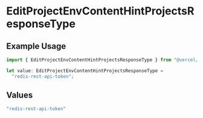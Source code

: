 # EditProjectEnvContentHintProjectsResponseType

## Example Usage

```typescript
import { EditProjectEnvContentHintProjectsResponseType } from "@vercel/sdk/models/editprojectenvop.js";

let value: EditProjectEnvContentHintProjectsResponseType =
  "redis-rest-api-token";
```

## Values

```typescript
"redis-rest-api-token"
```